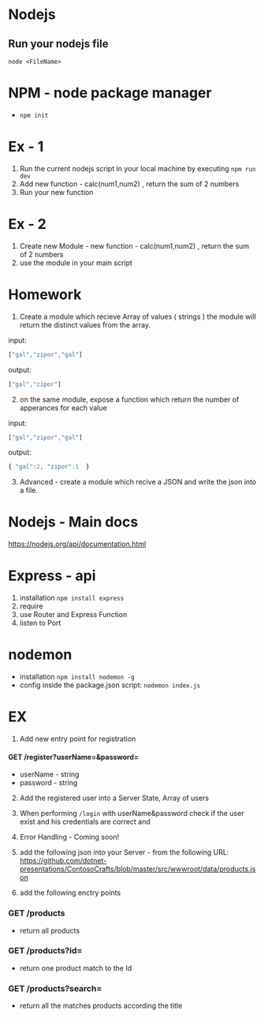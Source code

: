 # Nodejs
## Run your nodejs file
`node <FileName>`


# NPM - node package manager
- `npm init`


# Ex - 1    
1. Run the current nodejs script in your local machine
by executing `npm run dev`
2. Add new function - calc(num1,num2) , return the sum of 2 numbers
3. Run your new function 


# Ex - 2 
1. Create new Module  - new function - calc(num1,num2) , return the sum of 2 numbers
2. use the module in your main script


# Homework 
1. Create a module which recieve Array of values ( strings )
the module will return the distinct values from the array.

input:
```javascript
["gal","zipor","gal"]
```
output: 
```javascript
["gal","zipor"]
```

2. on the same module, expose a function which return the number of apperances for each value

input:
```javascript
["gal","zipor","gal"]
```
output: 
```javascript
{ "gal":2, "zipor":1  }
```

3. Advanced - create a module which recive a JSON and write the json into a file.
 

# Nodejs - Main docs
https://nodejs.org/api/documentation.html

# Express - api
1. installation `npm install express`
2. require
3. use Router and Express Function
4. listen to Port


# nodemon 
- installation `npm install nodemon -g`
- config inside the package.json script: `nodemon index.js`


# EX 
1. Add new entry point for registration
#### GET /register?userName=<un>&password=<pw> 
- userName - string
- password - string

2. Add the registered user into a Server State, Array of users

3. When performing `/login` with userName&password check if the user exist and his credentials are correct and

4. Error Handling - Coming soon!

5. add the following json into your Server - from the following URL:
https://github.com/dotnet-presentations/ContosoCrafts/blob/master/src/wwwroot/data/products.json

6. add the following enctry points
### GET /products  
- return all products
### GET /products?id=<id>  
- return one product match to the Id
### GET /products?search=<stitle>  
- return all the matches products according the title